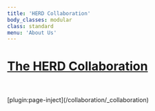 ```yaml
---
title: 'HERD Collaboration'
body_classes: modular
class: standard
menu: 'About Us'
---
```


# [The HERD Collaboration](/collaboration)

</br>
</br>
[plugin:page-inject](/collaboration/_collaboration)
